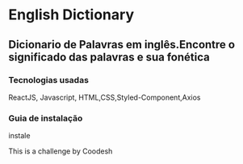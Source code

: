 # English Dictionary



## Dicionario de Palavras em inglês.Encontre o significado das palavras e sua fonética



### Tecnologias usadas
ReactJS, Javascript, HTML,CSS,Styled-Component,Axios



### Guia de instalação
instale




This is a challenge by Coodesh
